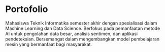 # Portofolio
Mahasiswa Teknik Informatika semester akhir dengan spesialisasi dalam Machine Learning dan Data Science. Berfokus pada pemanfaatan metode AI untuk pengolahan data besar, analisis sentimen, dan aplikasi pendeteksian. Bersemangat dalam mengembangkan model pembelajaran mesin yang bermanfaat bagi masyarakat.
